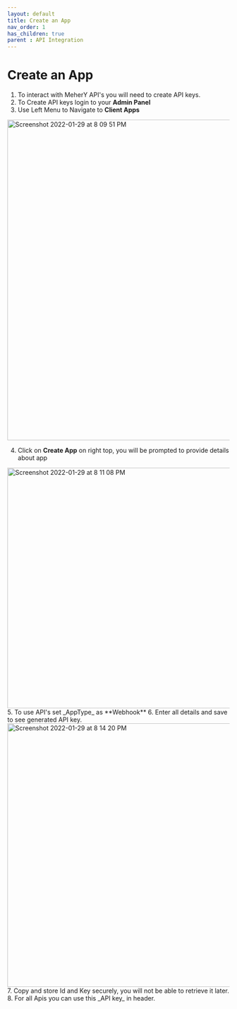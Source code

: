 ```yaml
---
layout: default
title: Create an App
nav_order: 1
has_children: true
parent : API Integration
---
```

# Create an App
1. To interact with MeherY API's you will need to create API keys.
2. To Create API keys login to your **Admin Panel**
3. Use Left Menu to Navigate to **Client Apps**
  <img width="725" alt="Screenshot 2022-01-29 at 8 09 51 PM" src="https://user-images.githubusercontent.com/5462166/151665159-a7f53012-1d4c-4093-898b-cbc7133f1476.png">
  
  
4. Click on **Create App** on right top, you will be prompted to provide details about app
  <img width="544" alt="Screenshot 2022-01-29 at 8 11 08 PM" src="https://user-images.githubusercontent.com/5462166/151665205-325645db-7a37-4423-a9ec-ffdc7763d39a.png">
5. To use API's set _AppType_ as **Webhook**  
6. Enter all details and save to see generated API key.
<img width="596" alt="Screenshot 2022-01-29 at 8 14 20 PM" src="https://user-images.githubusercontent.com/5462166/151665302-7ba41ea6-c0c8-43c9-b34d-791f49c59b79.png">
7. Copy and store Id and Key securely, you will not be able to retrieve it later.
8. For all Apis you can use this _API key_ in header.






